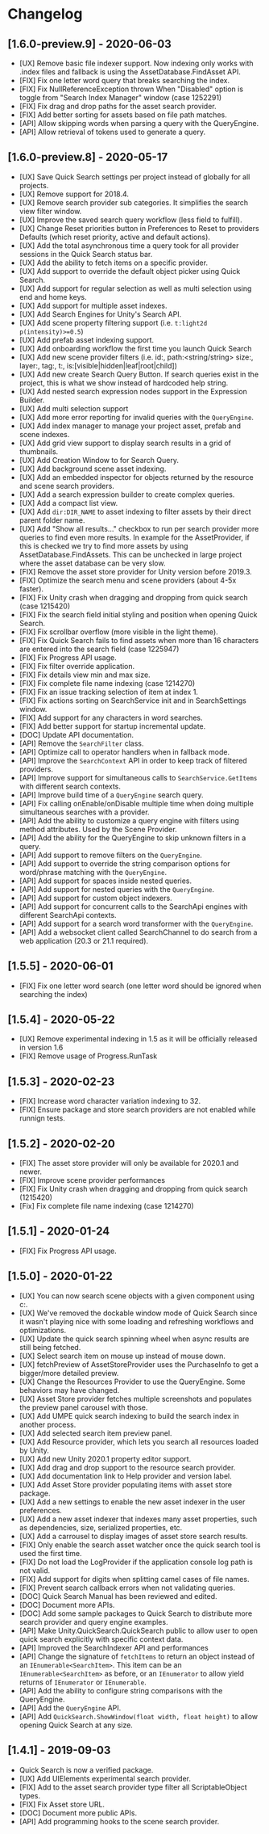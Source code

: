# Changelog

## [1.6.0-preview.9] - 2020-06-03
- [UX] Remove basic file indexer support. Now indexing only works with .index files and fallback is using the AssetDatabase.FindAsset API.
- [FIX] Fix one letter word query that breaks searching the index.
- [FIX] Fix NullReferenceException thrown When "Disabled" option is toggle from "Search Index Manager" window (case 1252291)
- [FIX] Fix drag and drop paths for the asset search provider.
- [FIX] Add better sorting for assets based on file path matches.
- [API] Allow skipping words when parsing a query with the QueryEngine.
- [API] Allow retrieval of tokens used to generate a query.

## [1.6.0-preview.8] - 2020-05-17
- [UX] Save Quick Search settings per project instead of globally for all projects.
- [UX] Remove support for 2018.4.
- [UX] Remove search provider sub categories. It simplifies the search view filter window.
- [UX] Improve the saved search query workflow (less field to fulfill).
- [UX] Change Reset priorities button in Preferences to Reset to providers Defaults (which reset priority, active and default actions).
- [UX] Add the total asynchronous time a query took for all provider sessions in the Quick Search status bar.
- [UX] Add the ability to fetch items on a specific provider.
- [UX] Add support to override the default object picker using Quick Search.
- [UX] Add support for regular selection as well as multi selection using end and home keys.
- [UX] Add support for multiple asset indexes.
- [UX] Add Search Engines for Unity's Search API.
- [UX] Add scene property filtering support (i.e. `t:light2d p(intensity)>=0.5`)
- [UX] Add prefab asset indexing support.
- [UX] Add onboarding workflow the first time you launch Quick Search
- [UX] Add new scene provider filters (i.e. id:<string>, path:<string/string> size:<number>, layer:<number>, tag:<string>, t:<type>, is:[visible|hidden|leaf|root|child])
- [UX] Add new create Search Query Button. If search queries exist in the project, this is what we show instead of hardcoded help string.
- [UX] Add nested search expression nodes support in the Expression Builder.
- [UX] Add multi selection support
- [UX] Add more error reporting for invalid queries with the `QueryEngine`.
- [UX] Add index manager to manage your project asset, prefab and scene indexes.
- [UX] Add grid view support to display search results in a grid of thumbnails.
- [UX] Add Creation Window to for Search Query.
- [UX] Add background scene asset indexing.
- [UX] Add an embedded inspector for objects returned by the resource and scene search providers.
- [UX] Add a search expression builder to create complex queries.
- [UX] Add a compact list view.
- [UX] Add `dir:DIR_NAME` to asset indexing to filter assets by their direct parent folder name.
- [UX] Add "Show all results..." checkbox to run per search provider more queries to find even more results. In example for the AssetProvider, if this is checked we try to find more assets by using AssetDatabase.FindAssets. This can be unchecked in large project where the asset database can be very slow.
- [FIX] Remove the asset store provider for Unity version before 2019.3.
- [FIX] Optimize the search menu and scene providers (about 4-5x faster).
- [FIX] Fix Unity crash when dragging and dropping from quick search (case 1215420)
- [FIX] Fix the search field initial styling and position when opening Quick Search.
- [FIX] Fix scrollbar overflow (more visible in the light theme).
- [FIX] Fix Quick Search fails to find assets when more than 16 characters are entered into the search field (case 1225947)
- [FIX] Fix Progress API usage.
- [FIX] Fix filter override application.
- [FIX] Fix details view min and max size.
- [FIX] Fix complete file name indexing (case 1214270)
- [FIX] Fix an issue tracking selection of item at index 1.
- [FIX] Fix actions sorting on SearchService init and in SearchSettings window.
- [FIX] Add support for any characters in word searches.
- [FIX] Add better support for startup incremental update.
- [DOC] Update API documentation.
- [API] Remove the `SearchFilter` class.
- [API] Optimize call to operator handlers when in fallback mode.
- [API] Improve the `SearchContext` API in order to keep track of filtered providers.
- [API] Improve support for simultaneous calls to `SearchService.GetItems` with different search contexts.
- [API] Improve build time of a `QueryEngine` search query.
- [API] Fix calling onEnable/onDisable multiple time when doing multiple simultaneous searches with a provider.
- [API] Add the ability to customize a query engine with filters using method attributes. Used by the Scene Provider.
- [API] Add the ability for the QueryEngine to skip unknown filters in a query.
- [API] Add support to remove filters on the `QueryEngine`.
- [API] Add support to override the string comparison options for word/phrase matching with the `QueryEngine`.
- [API] Add support for spaces inside nested queries.
- [API] Add support for nested queries with the `QueryEngine`.
- [API] Add support for custom object indexers.
- [API] Add support for concurrent calls to the SearchApi engines with different SearchApi contexts.
- [API] Add support for a search word transformer with the `QueryEngine`.
- [API] Add a websocket client called SearchChannel to do search from a web application (20.3 or 21.1 required).

## [1.5.5] - 2020-06-01
- [FIX] Fix one letter word search (one letter word should be ignored when searching the index)

## [1.5.4] - 2020-05-22
- [UX] Remove experimental indexing in 1.5 as it will be officially released in version 1.6
- [FIX] Remove usage of Progress.RunTask

## [1.5.3] - 2020-02-23
- [FIX] Increase word character variation indexing to 32.
- [FIX] Ensure package and store search providers are not enabled while runnign tests.

## [1.5.2] - 2020-02-20
- [FIX] The asset store provider will only be available for 2020.1 and newer.
- [FIX] Improve scene provider performances
- [FIX] Fix Unity crash when dragging and dropping from quick search (1215420)
- [Fix] Fix complete file name indexing (case 1214270)

## [1.5.1] - 2020-01-24
- [FIX] Fix Progress API usage.

## [1.5.0] - 2020-01-22
- [UX] You can now search scene objects with a given component using c:<component name>.
- [UX] We've removed the dockable window mode of Quick Search since it wasn't playing nice with some loading and refreshing workflows and optimizations.
- [UX] Update the quick search spinning wheel when async results are still being fetched.
- [UX] Select search item on mouse up instead of mouse down.
- [UX] fetchPreview of AssetStoreProvider uses the PurchaseInfo to get a bigger/more detailed preview.
- [UX] Change the Resources Provider to use the QueryEngine. Some behaviors may have changed.
- [UX] Asset Store provider fetches multiple screenshots and populates the preview panel carousel with those.
- [UX] Add UMPE quick search indexing to build the search index in another process.
- [UX] Add selected search item preview panel.
- [UX] Add Resource provider, which lets you search all resources loaded by Unity.
- [UX] Add new Unity 2020.1 property editor support.
- [UX] Add drag and drop support to the resource search provider.
- [UX] Add documentation link to Help provider and version label.
- [UX] Add Asset Store provider populating items with asset store package.
- [UX] Add a new settings to enable the new asset indexer in the user preferences.
- [UX] Add a new asset indexer that indexes many asset properties, such as dependencies, size, serialized properties, etc.
- [UX] Add a carrousel to display images of asset store search results.
- [FIX] Only enable the search asset watcher once the quick search tool is used the first time.
- [FIX] Do not load the LogProvider if the application console log path is not valid.
- [FIX] Add support for digits when splitting camel cases of file names.
- [FIX] Prevent search callback errors when not validating queries.
- [DOC] Quick Search Manual has been reviewed and edited.
- [DOC] Document more APIs.
- [DOC] Add some sample packages to Quick Search to distribute more search provider and query engine examples.
- [API] Make Unity.QuickSearch.QuickSearch public to allow user to open quick search explicitly with specific context data.
- [API] Improved the SearchIndexer API and performances
- [API] Change the signature of `fetchItems` to return an object instead of an `IEnumerable<SearchItem>`. This item can be an `IEnumerable<SearchItem>` as before, or an `IEnumerator` to allow yield returns of `IEnumerator` or `IEnumerable`.
- [API] Add the ability to configure string comparisons with the QueryEngine.
- [API] Add the `QueryEngine` API.
- [API] Add `QuickSearch.ShowWindow(float width, float height)` to allow opening Quick Search at any size.

## [1.4.1] - 2019-09-03
- Quick Search is now a verified package.
- [UX] Add UIElements experimental search provider.
- [FIX] Add to the asset search provider type filter all ScriptableObject types.
- [FIX] Fix Asset store URL.
- [DOC] Document more public APIs.
- [API] Add programming hooks to the scene search provider.
